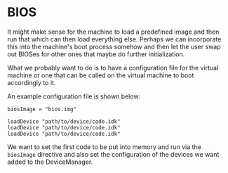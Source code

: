 BIOS
====

It might make sense for the machine to load a predefined image and then run that which can then load everything else. Perhaps we can incorporate this into the machine's boot process somehow and then let the user swap out BIOSes for other ones that maybe do further initialization.

What we probably want to do is to have a configuration file for the virtual machine or one that can be called on the virtual machine to boot accordingly to it.

An example configuration file is shown below:

````
biosImage = "bios.img"

loadDevice "path/to/device/code.idk"
loadDevice "path/to/device/code.idk"
loadDevice "path/to/device/code.idk"
````

We want to set the first code to be put into memory and run via the `biosImage` directive and also set the configuration of the devices we want added to the DeviceManager.